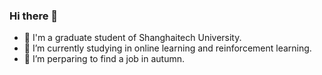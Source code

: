 ### Hi there 👋
- 🏫 I'm a graduate student of Shanghaitech University.
- 🔭 I’m currently studying in online learning and reinforcement learning.
- 🌱 I’m perparing to find a job in autumn.
<!--
**l-shinonome-l/l-shinonome-l** is a ✨ _special_ ✨ repository because its `README.md` (this file) appears on your GitHub profile.

Here are some ideas to get you started:

- 🔭 I’m currently working on ...
- 🌱 I’m currently learning ...
- 👯 I’m looking to collaborate on ...
- 🤔 I’m looking for help with ...
- 💬 Ask me about ...
- 📫 How to reach me: ...
- 😄 Pronouns: ...
- ⚡ Fun fact: ...
-->
